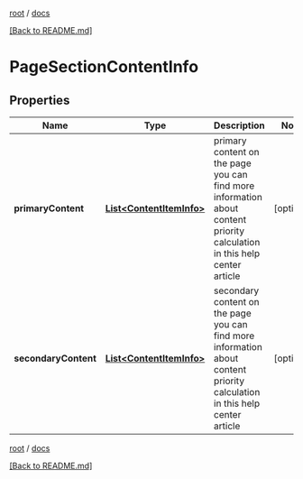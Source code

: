 [root](./../ "root") / [docs](./ "docs")

[[Back to README.md]](./../README.md "[Back to README.md]")

# PageSectionContentInfo

## Properties

| Name | Type | Description | Notes |
|------------ | ------------- | ------------- | -------------|
|**primaryContent** | [**List&lt;ContentItemInfo&gt;**](ContentItemInfo.md) | primary content on the page you can find more information about content priority calculation in this help center article |  [optional] |
|**secondaryContent** | [**List&lt;ContentItemInfo&gt;**](ContentItemInfo.md) | secondary content on the page you can find more information about content priority calculation in this help center article |  [optional] |

[root](./../ "root") / [docs](./ "docs")

[[Back to README.md]](./../README.md "[Back to README.md]")